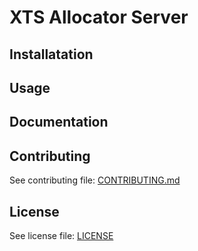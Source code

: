 <div style="text-align:center"><img src=""/></div>

# XTS Allocator Server

## Installatation

## Usage


## Documentation


## Contributing

See contributing file: [CONTRIBUTING.md](CONTRIBUTING.md)

## License

See license file: [LICENSE](LICENSE)
